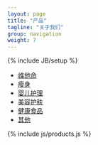 ```yaml
---
layout: page
title: "产品"
tagline: "关于我们"
group: navigation
weight: 7
---
```

{% include JB/setup %}

<div>
  <ul class="nav nav-list">
    <li class="active"><a href="#">维他命</a></li>
    <li><a href="#">瘦身</a></li>
    <li><a href="#">婴儿护理</a></li>
    <li><a href="#">美容护肤</a></li>
    <li><a href="#">健康食品</a></li>
    <li><a href="#">其他</a></li>
  </ul>
</div>

{% include js/products.js %}